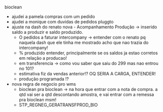 bioclean
- ajudei a pamela compras com um pedido
- ajudei a monique com duvidas de pedidos pluggto
- ajuste na dash do renato nova - Acompanhamento Produção → inserido saldo a produzir e saldo produzido.
	- O pedidos a faturar intercompany → entender com o renato pq naquela dash que ele tinha me mostrado acho que nao trazia do intercompany!
	- % produzido entender, principalmente se os saldos ja estao corretos em relação a producao!
	- em transferencia → como vou saber que saiu do 299 mas nao entrou no 101?
	- estimativa fiz da vendas anterior!? OQ SERIA A CARGA, ENTENDER!
	- produção programada !?
- nova regra de negocio pro wms
	- bioclean pra bioclean → na hora que entrar com a nota de compra. a qtd vai ser a qtd descontando amostra, e vai entrar com a remessa pra bioclean msm!
	- STP_REGNEG_GERATRANSFPROD_BIO